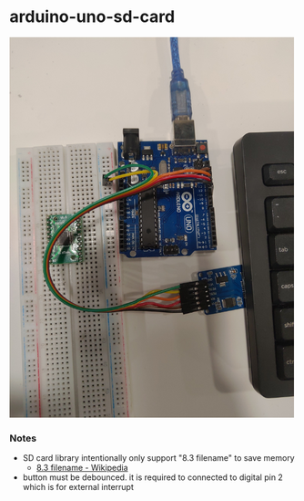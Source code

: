 arduino-uno-sd-card
===================
<img src="P_20240222_223518.jpg" width="500">

### Notes
- SD card library intentionally only support "8.3 filename" to save memory
  - [8.3 filename - Wikipedia](https://en.wikipedia.org/wiki/8.3_filename)
- button must be debounced. it is required to connected to digital pin 2 which is for external interrupt

